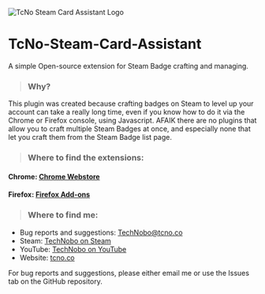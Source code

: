 ![TcNo Steam Card Assistant Logo](https://github.com/TcNobo/TcNo-Steam-Card-Assistant/raw/master/Chrome-Marquee.png "TcNo Steam Card Assistant")
# TcNo-Steam-Card-Assistant 
A simple Open-source extension for Steam Badge crafting and managing.

>### Why?
This plugin was created because crafting badges on Steam to level up your account can take a really long time, even if you know how to do it via the Chrome or Firefox console, using Javascript. AFAIK there are no plugins that allow you to craft multiple Steam Badges at once, and especially none that let you craft them from the Steam Badge list page.

>### Where to find the extensions:
#### Chrome: [Chrome Webstore](https://chrome.google.com/webstore/detail/steam-card-assistant/peclgodihffdabhnecgclojooijaeeeb "Chrome Webstore")
#### Firefox: [Firefox Add-ons](https://addons.mozilla.org/en-US/firefox/addon/tcno-steam-card-assistant/ "Firefox Add-ons")

>### Where to find me:
* Bug reports and suggestions: TechNobo@tcno.co
* Steam: [TechNobo on Steam](https://steamcommunity.com/id/ceilingfan69/ "TechNobo on Steam")
* YouTube: [TechNobo on YouTube](https://youtube.com/TechNobo/ "TechNobo on YouTube")
* Website: [tcno.co](https://tcno.co/ "TechNobo's Website")

For bug reports and suggestions, please either email me or use the Issues tab on the GitHub repository.
